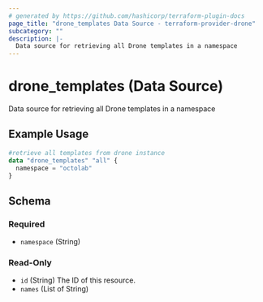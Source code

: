 ```yaml
---
# generated by https://github.com/hashicorp/terraform-plugin-docs
page_title: "drone_templates Data Source - terraform-provider-drone"
subcategory: ""
description: |-
  Data source for retrieving all Drone templates in a namespace
---
```


# drone_templates (Data Source)

Data source for retrieving all Drone templates in a namespace

## Example Usage

```terraform
#retrieve all templates from drone instance
data "drone_templates" "all" {
  namespace = "octolab"
}
```

<!-- schema generated by tfplugindocs -->
## Schema

### Required

- `namespace` (String)

### Read-Only

- `id` (String) The ID of this resource.
- `names` (List of String)
